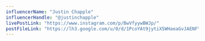 ```yaml
---
influencerName: "Justin Chapple"
influencerHandle: "@justinchapple"
livePostLink: "https://www.instagram.com/p/BwVfyywBWJp/"
postFileLink: "https://lh3.google.com/u/0/d/1PcoYAt9jytiX5WHaeaGvJAENFYq_0n29"
---
```

